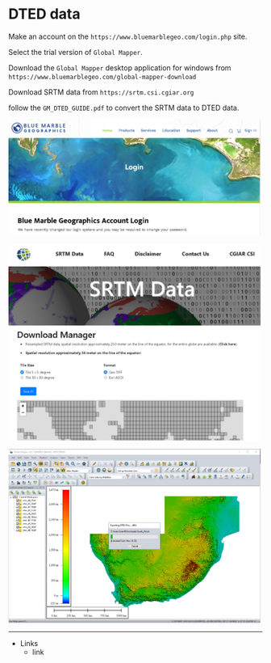 # DTED data

Make an account on the `https://www.bluemarblegeo.com/login.php` site.

Select the trial version of `Global Mapper`.

Download the `Global Mapper` desktop application for windows from `https://www.bluemarblegeo.com/global-mapper-download`

Download SRTM data from `https://srtm.csi.cgiar.org`

follow the `GM_DTED_GUIDE.pdf` to convert the SRTM data to DTED data.

[<img src="img/DTED.png" width="500"/>](img/DTED.png)

[<img src="img/SRTM.png" width="500"/>](img/SRTM.png)

[<img src="img/convert.png" width="500"/>](img/convert.png)

---

- Links
  - link

